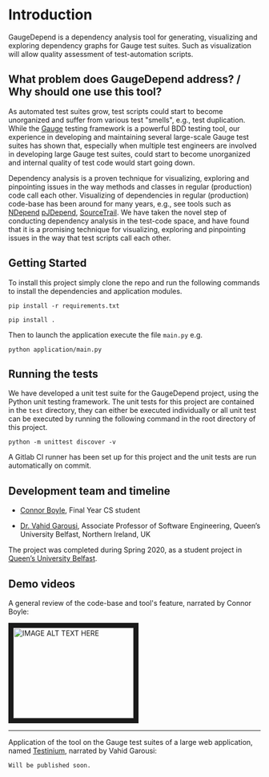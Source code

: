 # Introduction 

GaugeDepend is a dependency analysis tool for generating, visualizing and exploring dependency graphs for Gauge test suites. 
Such as visualization will allow quality assessment of test-automation scripts.

## What problem does GaugeDepend address? / Why should one use this tool?

As automated test suites grow, test scripts could start to become unorganized and suffer from various test "smells", e.g., test duplication. While the [Gauge](https://www.gauge.org) testing framework is a powerful BDD testing tool, our experience in developing and maintaining several large-scale Gauge test suites has shown that, especially when multiple test engineers are involved in developing large Gauge test suites, could start to become unorganized and internal quality of test code would start going down. 

Dependency analysis is a proven technique for visualizing, exploring and pinpointing issues in the way methods and classes in regular (production) code call each other. Visualizing of dependencies in regular (production) code-base has been around for many years, e.g., see tools such as [NDepend](https://www.ndepend.com) [pJDepend]( https://github.com/clarkware/jdepend), [SourceTrail](https://www.sourcetrail.com). We have taken the novel step of conducting dependency analysis in the test-code space, and have found that it is a promising technique for visualizing, exploring and pinpointing issues in the way that test scripts call each other.

## Getting Started 
To install this project simply clone the repo and run the following commands to install the dependencies and application modules.
```
pip install -r requirements.txt
```
```
pip install .
```

Then to launch the application execute the file `main.py` e.g. 
```
python application/main.py
```

## Running the tests
We have developed a unit test suite for the GaugeDepend project, using the Python unit testing framework. The unit tests for this project are contained in the `test` directory, they can either be executed individually or all unit test can be executed by running the following command in the root directory of this project. 
```
python -m unittest discover -v
```
A Gitlab CI runner has been set up for this project and the unit tests are run automatically on commit.

## Development team and timeline
* [Connor Boyle](https://www.linkedin.com/in/connor-boyle-7239a0150/), Final Year CS student

* [Dr. Vahid Garousi](https://www.vgarousi.com), Associate Professor of Software Engineering, Queen’s University Belfast, Northern Ireland, UK

The project was completed during Spring 2020, as a student project in [Queen’s University Belfast](https://www.qub.ac.uk).

## Demo videos
A general review of the code-base and tool's feature, narrated by Connor Boyle:

<a href="http://www.youtube.com/watch?feature=player_embedded&v=KTqZ4sITg4Y" target="_blank"><img src="http://img.youtube.com/vi/KTqZ4sITg4Y/0.jpg" 
alt="IMAGE ALT TEXT HERE" width="240" height="180" border="10" /></a>

---
Application of the tool on the Gauge test suites of a large web application, named [Testinium](https://www.testinium.com), narrated by Vahid Garousi:
```
Will be published soon.
```
